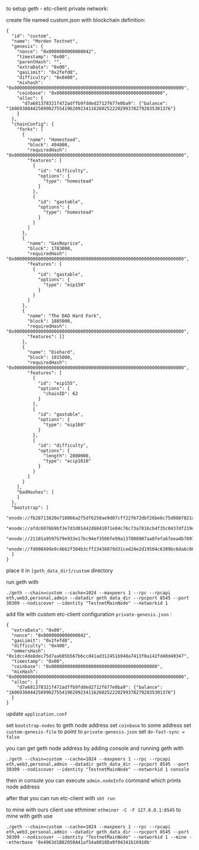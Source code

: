 to setup geth - etc-client private network:

create file named custom.json  with blockchain definition:
```
{
  "id": "custom",
  "name": "Morden Testnet",
  "genesis": {
    "nonce": "0x0000000000000042",
    "timestamp": "0x00",
    "parentHash": "",
    "extraData": "0x00",
    "gasLimit": "0x2fefd8",
    "difficulty": "0x0400",
    "mixhash": "0x0000000000000000000000000000000000000000000000000000000000000000",
    "coinbase": "0x0000000000000000000000000000000000000000",
    "alloc": {
      "d7a681378321f472adffb9fdded2712f677e0ba9": {"balance": "1606938044258990275541962092341162602522202993782792835301376"}
    }
  },
  "chainConfig": {
    "forks": [
      {
        "name": "Homestead",
        "block": 494000,
        "requiredHash": "0x0000000000000000000000000000000000000000000000000000000000000000",
        "features": [
          {
            "id": "difficulty",
            "options": {
              "type": "homestead"
            }
          },
          {
            "id": "gastable",
            "options": {
              "type": "homestead"
            }
          }
        ]
      },
      {
        "name": "GasReprice",
        "block": 1783000,
        "requiredHash": "0x0000000000000000000000000000000000000000000000000000000000000000",
        "features": [
          {
            "id": "gastable",
            "options": {
              "type": "eip150"
            }
          }
        ]
      },
      {
        "name": "The DAO Hard Fork",
        "block": 1885000,
        "requiredHash": "0x0000000000000000000000000000000000000000000000000000000000000000",
        "features": []
      },
      {
        "name": "Diehard",
        "block": 1915000,
        "requiredHash": "0x0000000000000000000000000000000000000000000000000000000000000000",
        "features": [
          {
            "id": "eip155",
            "options": {
              "chainID": 62
            }
          },
          {
            "id": "gastable",
            "options": {
              "type": "eip160"
            }
          },
          {
            "id": "difficulty",
            "options": {
              "length": 2000000,
              "type": "ecip1010"
            }
          }
        ]
      }
    ],
    "badHashes": [
    ]
  },
  "bootstrap": [
    "enode://fb28713820e718066a2f5df6250ae9d07cff22f672dbf26be6c75d088f821a9ad230138ba492c533a80407d054b1436ef18e951bb65e6901553516c8dffe8ff0@104.155.176.151:30304",
    "enode://afdc6076b9bf3e7d3d01442d6841071e84c76c73a7016cb4f35c0437df219db38565766234448f1592a07ba5295a867f0ce87b359bf50311ed0b830a2361392d@104.154.136.117:30403",
    "enode://21101a9597b79e933e17bc94ef3506fe99a137808907aa8fefa67eea4b789792ad11fb391f38b00087f8800a2d3dff011572b62a31232133dd1591ac2d1502c8@104.198.71.200:30403",
    "enode://fd008499e9c4662f384b3cff23438879d31ced24e2d19504c6389bc6da6c882f9c2f8dbed972f7058d7650337f54e4ba17bb49c7d11882dd1731d26a6e62e3cb@35.187.57.94:30304"
  ]
}
```
place it in `[geth_data_dir]/custom`  directory

run geth with
```
./geth --chain=custom --cache=1024 --maxpeers 1 --rpc --rpcapi eth,web3,personal,admin --datadir geth_data_dir --rpcport 8545 --port 30309 --nodiscover --identity "TestnetMainNode" --networkid 1
```
add file with custom etc-client configuration `private-genesis.json` :

```
{
  "extraData": "0x00",
  "nonce": "0x0000000000000042",
  "gasLimit": "0x2fefd8",
  "difficulty": "0x400",
  "ommersHash": "0x1dcc4de8dec75d7aab85b567b6ccd41ad312451b948a7413f0a142fd40d49347",
  "timestamp": "0x00",
  "coinbase": "0x0000000000000000000000000000000000000000",
  "mixHash": "0x0000000000000000000000000000000000000000000000000000000000000000",
  "alloc": {
    "d7a681378321f472adffb9fdded2712f677e0ba9": {"balance": "1606938044258990275541962092341162602522202993782792835301376"}
  }
}
```
update `application.conf`

set `bootstrap-nodes`  to geth node address
set `coinbase`  to some address
set `custom-genesis-file`  to point to `private-genesis.json` 
set `do-fast-sync = false`

you can get geth node address by adding console 
and running geth with

`./geth --chain=custom --cache=1024 --maxpeers 1 --rpc --rpcapi eth,web3,personal,admin --datadir geth_data_dir --rpcport 8545 --port 30309 --nodiscover --identity "TestnetMainNode" --networkid 1 console`

then in console you can execute `admin.nodeInfo`  command which prints node address

after that you can run etc-client with `sbt run` 

to mine with ours client use ethminer `ethminer -C -F 127.0.0.1:8545` 
to mine with geth use 
```
./geth --chain=custom --cache=1024 --maxpeers 1 --rpc --rpcapi eth,web3,personal,admin --datadir geth_data_dir --rpcport 8545 --port 30309 --nodiscover --identity "TestnetMainNode" --networkid 1 --mine --etherbase '0x4963d1B82050A41af54a8018Da9f04341b16910b'
```